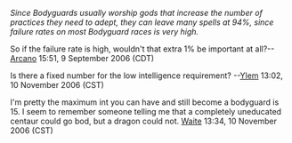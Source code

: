 *<I>Since Bodyguards usually worship gods that increase the number of
practices they need to adept, they can leave many spells at 94%, since
failure rates on most Bodyguard races is very high.</i>*

So if the failure rate is high, wouldn't that extra 1% be important at
all?--[Arcano](User:Arcano.md "wikilink") 15:51, 9 September 2006 (CDT)

Is there a fixed number for the low intelligence requirement?
--[Ylem](User:Ylem.md "wikilink") 13:02, 10 November 2006 (CST)

I'm pretty the maximum int you can have and still become a bodyguard is
15. I seem to remember someone telling me that a completely uneducated
centaur could go bod, but a dragon could not.
[Waite](User:Waite.md "wikilink") 13:34, 10 November 2006 (CST)
